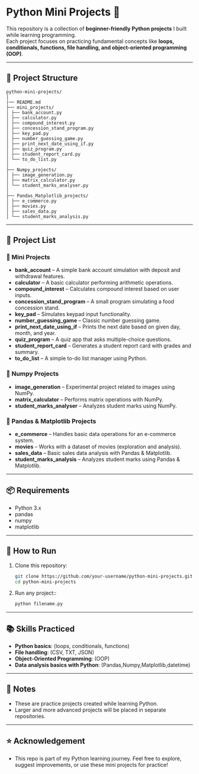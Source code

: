 # Python Mini Projects 🐍

This repository is a collection of **beginner-friendly Python projects** I built while learning programming.  
Each project focuses on practicing fundamental concepts like **loops, conditionals, functions, file handling, and object-oriented programming (OOP)**.  

---

## 📂 Project Structure
```
python-mini-projects/
│
|── README.md
├── mini_projects/
│ ├── bank_account.py
│ ├── calculator.py
│ ├── compound_interest.py
│ ├── concession_stand_program.py
│ ├── key_pad.py
│ ├── number_guessing_game.py
│ ├── print_next_date_using_if.py
│ ├── quiz_program.py
│ ├── student_report_card.py
│ └── to_do_list.py
│
├── Numpy_projects/
│ ├── image_generation.py
│ ├── matrix_calculator.py
│ └── student_marks_analyser.py
│
├── Pandas_Matplotlib_projects/
│ ├── e_commerce.py
│ ├── movies.py
│ ├── sales_data.py
│ └── student_marks_analysis.py
```

---

## 📂 Project List

### 🔹 Mini Projects
- **bank_account** – A simple bank account simulation with deposit and withdrawal features.  
- **calculator** – A basic calculator performing arithmetic operations.  
- **compound_interest** – Calculates compound interest based on user inputs.  
- **concession_stand_program** – A small program simulating a food concession stand.  
- **key_pad** – Simulates keypad input functionality.  
- **number_guessing_game** – Classic number guessing game.  
- **print_next_date_using_if** – Prints the next date based on given day, month, and year.  
- **quiz_program** – A quiz app that asks multiple-choice questions.  
- **student_report_card** – Generates a student report card with grades and summary.  
- **to_do_list** – A simple to-do list manager using Python.  

### 🔹 Numpy Projects
- **image_generation** – Experimental project related to images using NumPy.  
- **matrix_calculator** – Performs matrix operations with NumPy.  
- **student_marks_analyser** – Analyzes student marks using NumPy.  

### 🔹 Pandas & Matplotlib Projects
- **e_commerce** – Handles basic data operations for an e-commerce system.  
- **movies** – Works with a dataset of movies (exploration and analysis).  
- **sales_data** – Basic sales data analysis with Pandas & Matplotlib.  
- **student_marks_analysis** – Analyzes student marks using Pandas & Matplotlib.  


---

## 📦 Requirements

- Python 3.x
- pandas
- numpy
- matplotlib

---  

## 🚀 How to Run

1. Clone this repository:
   ```bash
   git clone https://github.com/your-username/python-mini-projects.git
   cd python-mini-projects
   ```

2. Run any project::
    ```bash
    python filename.py
    ``` 
---

## 📚 Skills Practiced

- **Python basics**: (loops, conditionals, functions)
- **File handling**: (CSV, TXT, JSON)
- **Object-Oriented Programming**: (OOP)
- **Data analysis basics with Python**: (Pandas,Numpy,Matplotlib,datetime)

---

## 📝 Notes

- These are practice projects created while learning Python.
- Larger and more advanced projects will be placed in separate repositories.

---

## ⭐ Acknowledgement

- This repo is part of my Python learning journey. Feel free to explore, suggest improvements, or use these mini projects for practice!
